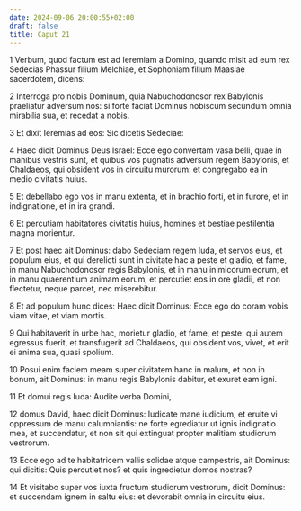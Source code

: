 ```yaml
---
date: 2024-09-06 20:00:55+02:00
draft: false
title: Caput 21
---
```





1 Verbum, quod factum est ad Ieremiam a Domino, quando misit ad eum rex Sedecias Phassur filium Melchiae, et Sophoniam filium Maasiae sacerdotem, dicens:

2 Interroga pro nobis Dominum, quia Nabuchodonosor rex Babylonis praeliatur adversum nos: si forte faciat Dominus nobiscum secundum omnia mirabilia sua, et recedat a nobis.

3 Et dixit Ieremias ad eos: Sic dicetis Sedeciae:

4 Haec dicit Dominus Deus Israel: Ecce ego convertam vasa belli, quae in manibus vestris sunt, et quibus vos pugnatis adversum regem Babylonis, et Chaldaeos, qui obsident vos in circuitu murorum: et congregabo ea in medio civitatis huius.

5 Et debellabo ego vos in manu extenta, et in brachio forti, et in furore, et in indignatione, et in ira grandi.

6 Et percutiam habitatores civitatis huius, homines et bestiae pestilentia magna morientur.

7 Et post haec ait Dominus: dabo Sedeciam regem Iuda, et servos eius, et populum eius, et qui derelicti sunt in civitate hac a peste et gladio, et fame, in manu Nabuchodonosor regis Babylonis, et in manu inimicorum eorum, et in manu quaerentium animam eorum, et percutiet eos in ore gladii, et non flectetur, neque parcet, nec miserebitur.

8 Et ad populum hunc dices: Haec dicit Dominus: Ecce ego do coram vobis viam vitae, et viam mortis.

9 Qui habitaverit in urbe hac, morietur gladio, et fame, et peste: qui autem egressus fuerit, et transfugerit ad Chaldaeos, qui obsident vos, vivet, et erit ei anima sua, quasi spolium.

10 Posui enim faciem meam super civitatem hanc in malum, et non in bonum, ait Dominus: in manu regis Babylonis dabitur, et exuret eam igni.

11 Et domui regis Iuda: Audite verba Domini,

12 domus David, haec dicit Dominus: Iudicate mane iudicium, et eruite vi oppressum de manu calumniantis: ne forte egrediatur ut ignis indignatio mea, et succendatur, et non sit qui extinguat propter malitiam studiorum vestrorum.

13 Ecce ego ad te habitatricem vallis solidae atque campestris, ait Dominus: qui dicitis: Quis percutiet nos? et quis ingredietur domos nostras?

14 Et visitabo super vos iuxta fructum studiorum vestrorum, dicit Dominus: et succendam ignem in saltu eius: et devorabit omnia in circuitu eius.

